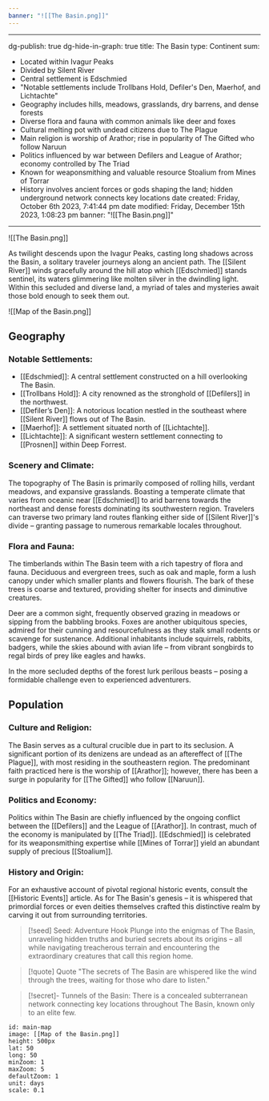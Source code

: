 ```yaml
---
banner: "![[The Basin.png]]"
---
```

---
dg-publish: true
dg-hide-in-graph: true
title: The Basin
type: Continent
sum:
  - Located within Ivagur Peaks
  - Divided by Silent River
  - Central settlement is Edschmied
  - "Notable settlements include Trollbans Hold, Defiler's Den, Maerhof, and Lichtachte"
  - Geography includes hills, meadows, grasslands, dry barrens, and dense forests
  - Diverse flora and fauna with common animals like deer and foxes
  - Cultural melting pot with undead citizens due to The Plague
  - Main religion is worship of Arathor; rise in popularity of The Gifted who follow Naruun
  - Politics influenced by war between Defilers and League of Arathor; economy controlled by The Triad
  - Known for weaponsmithing and valuable resource Stoalium from Mines of Torrar
  - History involves ancient forces or gods shaping the land; hidden underground network connects key locations
date created: Friday, October 6th 2023, 7:41:44 pm
date modified: Friday, December 15th 2023, 1:08:23 pm
banner: "![[The Basin.png]]"
---

![[The Basin.png]]

As twilight descends upon the Ivagur Peaks, casting long shadows across the Basin, a solitary traveler journeys along an ancient path. The [[Silent River]] winds gracefully around the hill atop which [[Edschmied]] stands sentinel, its waters glimmering like molten silver in the dwindling light. Within this secluded and diverse land, a myriad of tales and mysteries await those bold enough to seek them out.

![[Map of the Basin.png]]

## Geography
### Notable Settlements:
- [[Edschmied]]: A central settlement constructed on a hill overlooking The Basin.
- [[Trollbans Hold]]: A city renowned as the stronghold of [[Defilers]] in the northwest.
- [[Defiler’s Den]]: A notorious location nestled in the southeast where [[Silent River]] flows out of The Basin.
- [[Maerhof]]: A settlement situated north of [[Lichtachte]].
- [[Lichtachte]]: A significant western settlement connecting to [[Prosnen]] within Deep Forrest.

### Scenery and Climate:

The topography of The Basin is primarily composed of rolling hills, verdant meadows, and expansive grasslands. Boasting a temperate climate that varies from oceanic near [[Edschmied]] to arid barrens towards the northeast and dense forests dominating its southwestern region. Travelers can traverse two primary land routes flanking either side of [[Silent River]]'s divide – granting passage to numerous remarkable locales throughout.

### Flora and Fauna:

The timberlands within The Basin teem with a rich tapestry of flora and fauna. Deciduous and evergreen trees, such as oak and maple, form a lush canopy under which smaller plants and flowers flourish. The bark of these trees is coarse and textured, providing shelter for insects and diminutive creatures.

Deer are a common sight, frequently observed grazing in meadows or sipping from the babbling brooks. Foxes are another ubiquitous species, admired for their cunning and resourcefulness as they stalk small rodents or scavenge for sustenance. Additional inhabitants include squirrels, rabbits, badgers, while the skies abound with avian life – from vibrant songbirds to regal birds of prey like eagles and hawks.

In the more secluded depths of the forest lurk perilous beasts – posing a formidable challenge even to experienced adventurers.

## Population
### Culture and Religion:

The Basin serves as a cultural crucible due in part to its seclusion. A significant portion of its denizens are undead as an aftereffect of [[The Plague]], with most residing in the southeastern region. The predominant faith practiced here is the worship of [[Arathor]]; however, there has been a surge in popularity for [[The Gifted]] who follow [[Naruun]].

### Politics and Economy:

Politics within The Basin are chiefly influenced by the ongoing conflict between the [[Defilers]] and the League of [[Arathor]]. In contrast, much of the economy is manipulated by [[The Triad]]. [[Edschmied]] is celebrated for its weaponsmithing expertise while [[Mines of Torrar]] yield an abundant supply of precious [[Stoalium]].

### History and Origin:

For an exhaustive account of pivotal regional historic events, consult the [[Historic Events]] article. As for The Basin's genesis – it is whispered that primordial forces or even deities themselves crafted this distinctive realm by carving it out from surrounding territories.

> [!seed] Seed: Adventure Hook
> Plunge into the enigmas of The Basin, unraveling hidden truths and buried secrets about its origins – all while navigating treacherous terrain and encountering the extraordinary creatures that call this region home.

> [!quote] Quote
> "The secrets of The Basin are whispered like the wind through the trees, waiting for those who dare to listen."

>[!secret]- 
> Tunnels of the Basin: There is a concealed subterranean network connecting key locations throughout The Basin, known only to an elite few.

```leaflet
id: main-map
image: [[Map of the Basin.png]]
height: 500px
lat: 50
long: 50
minZoom: 1
maxZoom: 5
defaultZoom: 1
unit: days
scale: 0.1
```
